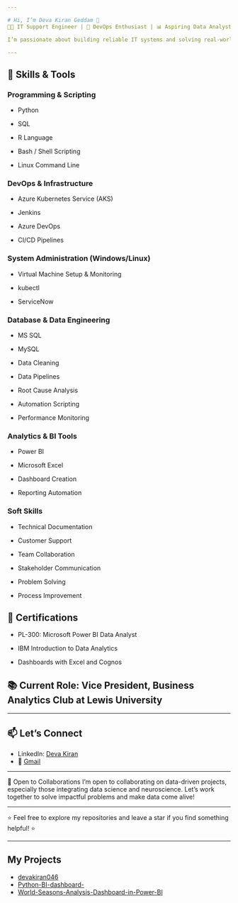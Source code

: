 ```yaml
--- 

# Hi, I’m Deva Kiran Geddam 👋
👨‍💻 IT Support Engineer | 🚀 DevOps Enthusiast | 📊 Aspiring Data Analyst

I’m passionate about building reliable IT systems and solving real-world problems through data and automation. With over 3.5 years of experience in technical support, cloud infrastructure, and automation, I've contributed to large-scale projects at Cognizant and Manulife Insurance, including the Google Maps operations team. Currently, I'm pursuing a Master’s in Business Analytics at Lewis University, where I'm further developing my skills in data analysis and visualization.

--- 
```


## 🔧 Skills & Tools
### Programming & Scripting
- Python

- SQL

- R Language

- Bash / Shell Scripting

- Linux Command Line

### DevOps & Infrastructure
- Azure Kubernetes Service (AKS)

- Jenkins

- Azure DevOps

- CI/CD Pipelines

### System Administration (Windows/Linux)

- Virtual Machine Setup & Monitoring

- kubectl

- ServiceNow

### Database & Data Engineering
- MS SQL

- MySQL

- Data Cleaning

- Data Pipelines

- Root Cause Analysis

- Automation Scripting

- Performance Monitoring

### Analytics & BI Tools
- Power BI

- Microsoft Excel

- Dashboard Creation

- Reporting Automation

### Soft Skills
- Technical Documentation

- Customer Support

- Team Collaboration

- Stakeholder Communication

- Problem Solving

- Process Improvement

## 📌 Certifications

- PL-300: Microsoft Power BI Data Analyst

- IBM Introduction to Data Analytics

- Dashboards with Excel and Cognos

## 📚 Current Role: Vice President, Business Analytics Club at Lewis University
---

## 📫 Let’s Connect
- LinkedIn: [Deva Kiran](www.linkedin.com/in/devakirangeddam)
- 📧 [Gmail](devakirangeddam@gmail.com)

---

🎯 Open to Collaborations
I’m open to collaborating on data-driven projects, especially those integrating data science and neuroscience. Let’s work together to solve impactful problems and make data come alive!

--- 

⭐ Feel free to explore my repositories and leave a star if you find something helpful! ⭐

--- 


<!-- PROJECTS-LIST -->

## My Projects
- [devakiran046](https://github.com/devakiran046/devakiran046)
- [Python-BI-dashboard-](https://github.com/devakiran046/Python-BI-dashboard-)
- [World-Seasons-Analysis-Dashboard-in-Power-BI](https://github.com/devakiran046/World-Seasons-Analysis-Dashboard-in-Power-BI)